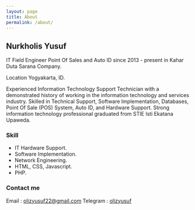 ```yaml
---
layout: page
title: About
permalink: /about/
---
```


## Nurkholis Yusuf

IT Field Engineer Point Of Sales and Auto ID since 2013 - present in Kahar Duta Sarana Company.

Location Yogyakarta, ID.

Experienced Information Technology Support Technician with a demonstrated history of working in the information technology and services industry. Skilled in Technical Support, Software Implementation, Databases, Point Of Sale (POS) System, Auto ID, and Hardware Support. Strong information technology professional graduated from STIE Isti Ekatana Upaweda.

### Skill

- IT Hardware Support.
- Software Implementation.
- Network Engineering.
- HTML, CSS, Javascript.
- PHP.

### Contact me

Email : [olizyusuf22@gmail.com](mailto:olizyusuf22@gmail.com)
Telegram : [olizyusuf](https://t.me/olizyusuf)
